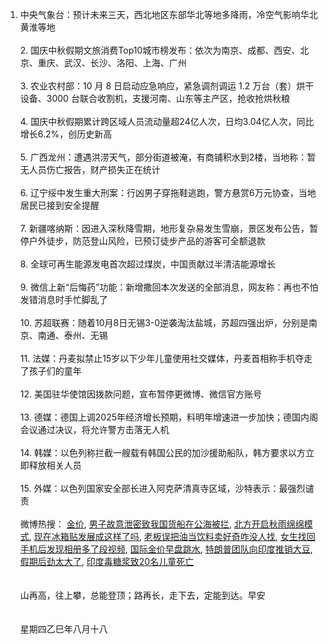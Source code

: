 1. 中央气象台：预计未来三天，西北地区东部华北等地多降雨，冷空气影响华北黄淮等地 </br></br> 2. 国庆中秋假期文旅消费Top10城市榜发布：‌依次为南京、成都、西安、北京、重庆、武汉、长沙、洛阳、上海、广州‌ </br></br> 3. 农业农村部：10 月 8 日启动应急响应，紧急调剂调运 1.2 万台（套）烘干设备、3000 台联合收割机，支援河南、山东等主产区，抢收抢烘秋粮 </br></br> 4. 国庆中秋假期累计跨区域人员流动量超24亿人次，日均3.04亿人次，同比增长6.2%，创历史新高 </br></br> 5. 广西龙州：遭遇洪涝天气，部分街道被淹，有商铺积水到2楼，当地称：暂无人员伤亡报告，财产损失正在统计 </br></br> 6. 辽宁绥中发生重大刑案：行凶男子穿拖鞋逃跑，警方悬赏6万元协查，当地居民已接到安全提醒 </br></br> 7. 新疆喀纳斯：因进入深秋降雪期，地形复杂易发生雪崩，景区发布公告，暂停户外徒步，防范登山风险，已预订徒步产品的游客可全额退款 </br></br> 8. 全球可再生能源发电首次超过煤炭，中国贡献过半清洁能源增长 </br></br> 9. 微信上新“后悔药”功能：新增撒回本次发送的全部消息，网友称：再也不怕发错消息时手忙脚乱了 </br></br> 10. 苏超联赛：随着10月8日无锡3-0逆袭淘汰盐城，苏超四强出炉，分别是南京、南通、泰州、无锡 </br></br> 11. 法媒：丹麦拟禁止15岁以下少年儿童使用社交媒体，丹麦首相称手机夺走了孩子们的童年 </br></br> 12. 美国驻华使馆因拨款问题，宣布暂停更微博、微信官方账号 </br></br> 13. 德媒：德国上调2025年经济增长预期，料明年增速进一步加快；德国内阁会议通过决议，将允许警方击落无人机 </br></br> 14. 韩媒：以色列称拦截一艘载有韩国公民的加沙援助船队，韩方要求以方立即释放相关人员 </br></br> 15. 外媒：以色列国家安全部长进入阿克萨清真寺区域，沙特表示：最强烈谴责 </br></br> 微博热搜：  [金价](https://s.weibo.com/weibo?q=%E9%87%91%E4%BB%B7),  [男子故意泄密致我国货船在公海被拦](https://s.weibo.com/weibo?q=%E7%94%B7%E5%AD%90%E6%95%85%E6%84%8F%E6%B3%84%E5%AF%86%E8%87%B4%E6%88%91%E5%9B%BD%E8%B4%A7%E8%88%B9%E5%9C%A8%E5%85%AC%E6%B5%B7%E8%A2%AB%E6%8B%A6),  [北方开启秋雨绵绵模式](https://s.weibo.com/weibo?q=%E5%8C%97%E6%96%B9%E5%BC%80%E5%90%AF%E7%A7%8B%E9%9B%A8%E7%BB%B5%E7%BB%B5%E6%A8%A1%E5%BC%8F),  [现在冰箱贴发展成这样了吗](https://s.weibo.com/weibo?q=%E7%8E%B0%E5%9C%A8%E5%86%B0%E7%AE%B1%E8%B4%B4%E5%8F%91%E5%B1%95%E6%88%90%E8%BF%99%E6%A0%B7%E4%BA%86%E5%90%97),  [老板误把油当饮料卖好奇咋没人找](https://s.weibo.com/weibo?q=%E8%80%81%E6%9D%BF%E8%AF%AF%E6%8A%8A%E6%B2%B9%E5%BD%93%E9%A5%AE%E6%96%99%E5%8D%96%E5%A5%BD%E5%A5%87%E5%92%8B%E6%B2%A1%E4%BA%BA%E6%89%BE),  [女生找回手机后发现相册多了段视频](https://s.weibo.com/weibo?q=%E5%A5%B3%E7%94%9F%E6%89%BE%E5%9B%9E%E6%89%8B%E6%9C%BA%E5%90%8E%E5%8F%91%E7%8E%B0%E7%9B%B8%E5%86%8C%E5%A4%9A%E4%BA%86%E6%AE%B5%E8%A7%86%E9%A2%91),  [国际金价早盘跳水](https://s.weibo.com/weibo?q=%E5%9B%BD%E9%99%85%E9%87%91%E4%BB%B7%E6%97%A9%E7%9B%98%E8%B7%B3%E6%B0%B4),  [特朗普团队向印度推销大豆](https://s.weibo.com/weibo?q=%E7%89%B9%E6%9C%97%E6%99%AE%E5%9B%A2%E9%98%9F%E5%90%91%E5%8D%B0%E5%BA%A6%E6%8E%A8%E9%94%80%E5%A4%A7%E8%B1%86),  [假期后劲太大了](https://s.weibo.com/weibo?q=%E5%81%87%E6%9C%9F%E5%90%8E%E5%8A%B2%E5%A4%AA%E5%A4%A7%E4%BA%86),  [印度毒糖浆致20名儿童死亡](https://s.weibo.com/weibo?q=%E5%8D%B0%E5%BA%A6%E6%AF%92%E7%B3%96%E6%B5%86%E8%87%B420%E5%90%8D%E5%84%BF%E7%AB%A5%E6%AD%BB%E4%BA%A1)
</br></br></br>山再高，往上攀，总能登顶；路再长，走下去，定能到达。早安</br></br></br>星期四乙巳年八月十八